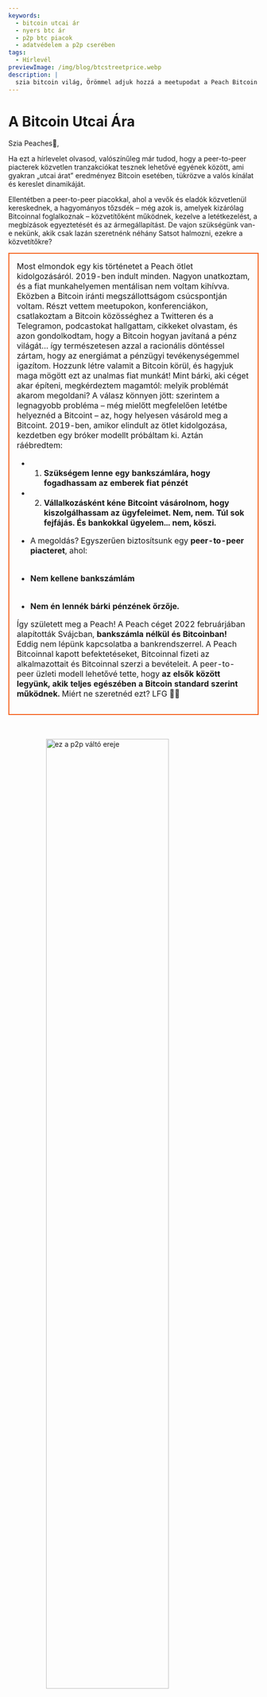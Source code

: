 ```yaml
---
keywords:
  - bitcoin utcai ár
  - nyers btc ár
  - p2p btc piacok
  - adatvédelem a p2p cserében
tags:
  - Hírlevél
previewImage: /img/blog/btcstreetprice.webp
description: |
  szia bitcoin világ, Örömmel adjuk hozzá a meetupodat a Peach Bitcoin alkalmazáshoz!
---
```


# A Bitcoin Utcai Ára

Szia Peaches🍑,

Ha ezt a hírlevelet olvasod, valószínűleg már tudod, hogy a peer-to-peer piacterek közvetlen tranzakciókat tesznek lehetővé egyének között, ami gyakran „utcai árat” eredményez Bitcoin esetében, tükrözve a valós kínálat és kereslet dinamikáját.

Ellentétben a peer-to-peer piacokkal, ahol a vevők és eladók közvetlenül kereskednek, a hagyományos tőzsdék – még azok is, amelyek kizárólag Bitcoinnal foglalkoznak – közvetítőként működnek, kezelve a letétkezelést, a megbízások egyeztetését és az ármegállapítást. De vajon szükségünk van-e nekünk, akik csak lazán szeretnénk néhány Satsot halmozni, ezekre a közvetítőkre?

<table style="width: 100%; max-width: 800px; margin: auto; border-collapse: collapse;">
<td style="border: 2px solid #f56522; padding: 15px; width: 60%; vertical-align: top;">
Most elmondok egy kis történetet a Peach ötlet kidolgozásáról. 2019-ben indult minden. Nagyon unatkoztam, és a fiat munkahelyemen mentálisan nem voltam kihívva. Eközben a Bitcoin iránti megszállottságom csúcspontján voltam. Részt vettem meetupokon, konferenciákon, csatlakoztam a Bitcoin közösséghez a Twitteren és a Telegramon, podcastokat hallgattam, cikkeket olvastam, és azon gondolkodtam, hogy a Bitcoin hogyan javítaná a pénz világát… így természetesen azzal a racionális döntéssel zártam, hogy az energiámat a pénzügyi tevékenységemmel igazítom. Hozzunk létre valamit a Bitcoin körül, és hagyjuk maga mögött ezt az unalmas fiat munkát! Mint bárki, aki céget akar építeni, megkérdeztem magamtól: melyik problémát akarom megoldani? A válasz könnyen jött: szerintem a legnagyobb probléma – még mielőtt megfelelően letétbe helyeznéd a Bitcoint – az, hogy helyesen vásárold meg a Bitcoint. 2019-ben, amikor elindult az ötlet kidolgozása, kezdetben egy bróker modellt próbáltam ki. Aztán ráébredtem:

- 1. **Szükségem lenne egy bankszámlára, hogy fogadhassam az emberek fiat pénzét**
- 2. **Vállalkozásként kéne Bitcoint vásárolnom, hogy kiszolgálhassam az ügyfeleimet. Nem, nem. Túl sok fejfájás. És bankokkal ügyelem... nem, köszi.**

- A megoldás? Egyszerűen biztosítsunk egy **peer-to-peer piacteret**, ahol:
  <br><br>
- **Nem kellene bankszámlám**
  <br><br>
- **Nem én lennék bárki pénzének őrzője.**

Így született meg a Peach! A Peach céget 2022 februárjában alapították Svájcban, **bankszámla nélkül és Bitcoinban!** Eddig nem lépünk kapcsolatba a bankrendszerrel. A Peach Bitcoinnal kapott befektetéseket, Bitcoinnal fizeti az alkalmazottait és Bitcoinnal szerzi a bevételeit. A peer-to-peer üzleti modell lehetővé tette, hogy **az elsők között legyünk, akik teljes egészében a Bitcoin standard szerint működnek.** Miért ne szeretnéd ezt? LFG 🍑🚀
</td>
</table>

<br><br>
<img src="/img/blog/This-is-peer-to-peer.gif" alt="ez a p2p váltó ereje" style="display:block; margin: auto; width: 70%;">
<br><br>

Nos, térjünk vissza a Bitcoin utcai árra… azaz a peer-to-peer árra! Ezt hívom nyers árnak, tiszta árnak, közvetítők nélküli árnak, természetes árnak, ártatlan árnak… annak az árnak, aminél egy egyén úgy dönt, hogy ebben a pontos pillanatban, ebben a pontos helyen és ebben a helyzetben a Bitcoin <X> értékű számára.

A Bitcoin utcai árának fogalma nem teljesen új. 2017-ben Clark Moody bemutatta a [Bitcoin Street Price](https://bitcoin.clarkmoody.com/posts/introducing-bitcoin-street-price?) indexet, melynek célja az volt, hogy nyomon kövesse a peer-to-peer kereskedésben megjelenő Bitcoin értéket különböző helyi valutákban. Ez az kezdeményezés pontosabb képet kívánt adni a Bitcoin készpénzértékéről különböző régiókban. Sajnos ezek az adatok már nem léteznek a támogatás és erőforrások hiánya miatt, de az olyan platformok, mint a Peach Bitcoin, továbbra is azon dolgoznak, hogy a peer-to-peer ár az igazi Bitcoin ár legyen.

NÉZD MEG MOST az [új kezdőoldalunkat](https://peachbitcoin.com/) hogy felfedezd a Peach-en az elmúlt 24h / 15d / 30d EUR, CHF, USD szerinti ATH-t a Bitcoin utcai árából!  
Hogyan számoljuk ki? A Peach-en lezárt összes tranzakció átlagárát vesszük.

<div style="border: 2px solid orange; padding: 10px; text-align: center;">
    <strong>INTEGRÁLD & JÁTSSZ</strong> a Bitcoin Peer-to-Peer Ár API-nkkal:
</div>

:::buttons
[Bitcoin Peer-to-Peer Ár API](https://docs.peachbitcoin.com/#ath-price)
:::

KÉPZELD EL! Észrevetted, hogy  
a Bitcoin ára **gyakran magasabb** a peer-to-peer piactéren! Miért? Mert nyers, és nincs az a bürokratikus azonosítás, meg a KYC hülyeség!  
Ezért ésszerű arbitrázsolni vagy Bitcoint eladni a Peach-en. És… **INGYENES!!** Töltsd le az appot és tedd közzé az eladási ajánlatodat most!

<div style="text-align: center;">
  <video controls style="max-width: 100%; height: auto;">
    <source src="/img/blog/P2P-Price-promo.mp4" type="video/mp4">
    A böngésződ nem támogatja a videóelemet.
  </video>
</div>

Nézd meg, mit jelent a peer-to-peer a valóságban is:

Az emberek rendkívül anonim módon, KÉSZPÉNZÉRT cserélnek Bitcoint, miközben Bitcoin meetupokon vesznek részt! Itt láthatsz egy francia meetupot, (Bitcoin Metz!)[https://x.com/btc_metz/status/1883220185504727229?s=46]. Üdvözlet nekik! A Peach az escrow szolgáltatásával és az ajánlatkereső platformjával segíti a cserét. Köszönet a BitcoinMetz-nek, hogy bemutatta a Peach-et! Igazi megtiszteltetés számunkra.

![](/img/blog/tradecashforsat/tradeforsat.png)

Ennyi volt tőlem, Peaches!

Üdvözlettel,

@ProofofSteph

Tedd a Peer-to-Peer Sats halmozást az új normává,

Oszd meg a referral kódodat a barátaiddal

Ők kapnak 1 ingyenes vételi tranzakciót, te pedig referral pontokat gyűjtesz, melyeket sats-ra és más jutalmakra válthatsz be.

## ⚠️ ÚJ PEACH VERZIÓ, MOST ELÉRHETŐ 0.5.3 (265) ⚠️

:::figures 3
![finanszírozz akár 21 azonnali eladási ajánlatot](/img/blog/tradecashforsat/fundmore.png)

![soha ne oszd meg a jelszó mondatodat](/img/blog/tradecashforsat/nevershare.png)

![sötét mód a Peach-en](/img/blog/tradecashforsat/darkmode.png)
:::

**SOHA, DE SOHA NE OSZD MEG A SEEDED, MÉG AZ ANYUKÁDNÁL SEM!**

## MÁS HÍREK: A PEACH LIGHTNING NETWORK⚡ CSOMÓPONTJA ONLINE VAN!

![light peach](/img/blog/tradecashforsat/lightpeach.png)

- Nézd meg a kapcsolati adatokat Clearnet-en és Tor-on [itt](https://ln.peachbitcoin.com/embed/FHQuQDFDUngLDXY2n36R6JjP5FgLHKFNF7MDMTUHR8bX/BTC/ln)
- A lightning címünk: **hello@ln.peachbitcoin.com** 🤗

A Peach egy nagyon kicsi csapat. Minden segítséget és támogatást nagyra értékelünk!  
Szeretnél partner lenni velünk? Szeretnél segíteni a promócióban?  
Csatlakoznál a csapathoz helyi vagy regionális Peach Brand nagykövetként? 👀  
Lépj kapcsolatba velünk most!

:::buttons
[Küldj üzenetet!](mailto:hello@peachbitcoin.com)
:::

<table style="width: 100%; max-width: 800px; margin: auto; border-collapse: collapse;">
  <tr>
    <td style="border: 2px solid #E4572E; padding: 15px; width: 60%; vertical-align: top;">
      <div style="word-wrap: break-word; font-size: 16px; line-height: 1.5;">
        <strong>Szervezel meetupokat?<br>
        Van Bitcoin boltod?<br>
        Esetleg rendezvényeket/konferenciákat szervezel?</strong>
        <br><br>
        Integráld az eseményedet vagy boltodat az alkalmazásunkba, hogy megkönnyítsd a KÉSZPÉNZES cseréket a helyszíneden.
        <ul>
          <li>Érd el, hogy a meetupodon lebonyolított készpénzes ügyletekből 100%-os bevételt szerezz!</li>
          <li>Kapsz egyedi referral kódot, ajándékokat, szórólapokat és teljes támogatást az anonim kereskedelem oktatásához.</li>
        </ul>
        Küldj egy e-mailt a <strong style="color: #E4572E;">#CASH4SATS</strong} címmel, hogy megkapd az összes infót.
      </div>
    </td>
    <td style="padding-left: 20px; width: 40%; text-align: center; vertical-align: top;">
      <img src="/img/blog/tradecashforsat/img1.png" alt="Meetup kép" style="max-width: 100%; height: auto;">
      <br><br>
      <a href="#" style="display: inline-block; background-color: #E4572E; color: white; padding: 10px 20px; text-decoration: none; font-weight: bold; border-radius: 5px;">FOGADD MEG A MEETUPOT A PEACH-EN</a>
    </td>
  </tr>
</table>

<br><br>

![folytasd a sats gyűjtést!](/img/blog/tradecashforsat/keepstacking.png)
